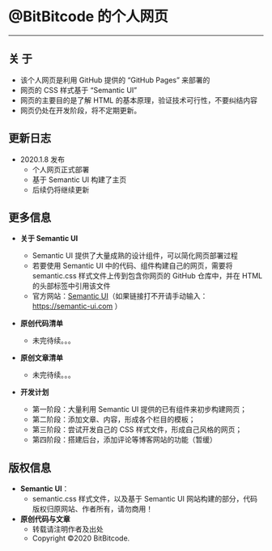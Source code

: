 # @BitBitcode 的个人网页
---


## 关  于
  + 该个人网页是利用 GitHub 提供的 “GitHub Pages” 来部署的
  + 网页的 CSS 样式基于 “Semantic UI”
  + 网页的主要目的是了解 HTML 的基本原理，验证技术可行性，不要纠结内容
  + 网页仍处在开发阶段，将不定期更新。


## 更新日志
  + 2020.1.8 发布
    - 个人网页正式部署
    - 基于 Semantic UI 构建了主页
    - 后续仍将继续更新


## 更多信息
  + **关于 Semantic UI**
    + Semantic UI 提供了大量成熟的设计组件，可以简化网页部署过程
    + 若要使用 Semantic UI 中的代码、组件构建自己的网页，需要将 semantic.css 样式文件上传到包含你网页的 GitHub 仓库中，并在 HTML 的头部标签中引用该文件
    + 官方网站：[Semantic UI](https://semantic-ui.com)（如果链接打不开请手动输入：https://semantic-ui.com ）

  + **原创代码清单**
    + 未完待续。。。
  + **原创文章清单**
    + 未完待续。。。

  + **开发计划**
    + 第一阶段：大量利用 Semantic UI 提供的已有组件来初步构建网页；
    + 第二阶段：添加文章、内容，形成各个栏目的模板；
    + 第三阶段：尝试开发自己的 CSS 样式文件，形成自己风格的网页；
    + 第四阶段：搭建后台，添加评论等博客网站的功能（暂缓）


## 版权信息
  + **Semantic UI**：
    + semantic.css 样式文件，以及基于 Semantic UI 网站构建的部分，代码版权归原网站、作者所有，请勿商用！
  + **原创代码与文章**
    + 转载请注明作者及出处
    + Copyright ©2020 BitBitcode.
